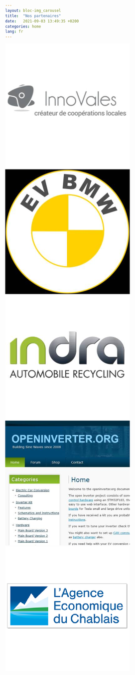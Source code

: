 ```yaml
---
layout: bloc-img_carousel
title:  "Nos partenaires"
date:   2021-09-03 13:49:35 +0200
categories: home
lang: fr
---
```


<div class="owl-carousel clients-carousel">
    <img src="/files/img/innovales.jpg" alt="Innovales">
    <img src="/files/img/evbmw.jpg" alt="EV BMW">
    <img src="/files/img/indra.jpg" alt="Indra">
    <img src="/files/img/openinverter.jpg" alt="OpenInverter">
    <img src="/files/img/agence_eco_chablais.jpg" alt="L'Agence Economique du Chablais">
</div>